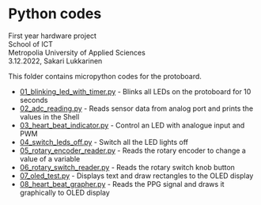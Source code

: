 # Python codes
First year hardware project<br>
School of ICT<br>
Metropolia University of Applied Sciences<br>
3.12.2022, Sakari Lukkarinen

This folder contains micropython codes for the protoboard.

- [01_blinking_led_with_timer.py](01_blinking_led_with_timer.py) - Blinks all LEDs on the protoboard for 10 seconds
- [02_adc_reading.py](02_adc_reading.py) - Reads sensor data from analog port and prints the values in the Shell
- [03_heart_beat_indicator.py](03_heart_beat_indicator.py) - Control an LED with analogue input and PWM
- [04_switch_leds_off.py](04_switch_leds_off.py) - Switch all the LED lights off
- [05_rotary_encoder_reader.py](05_rotary_encoder_reader.py) - Reads the rotary encoder to change a value of a variable
- [06_rotary_switch_reader.py](06_rotary_switch_reader.py) - Reads the rotary switch knob button
- [07_oled_test.py](07_oled_test.py) - Displays text and draw rectangles to the OLED display
- [08_heart_beat_grapher.py](08_heart_beat_grapher.py) - Reads the PPG signal and draws it graphically to OLED display
